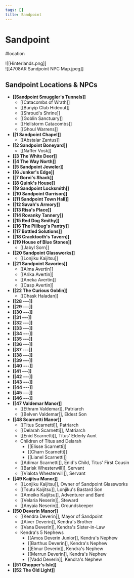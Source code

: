 ```yaml
---
tags: []
title: Sandpoint
---
```


# Sandpoint

#location

![[Hinterlands.png]]  
![[4708AR Sandpoint NPC Map.jpeg]]

## Sandpoint Locations & NPCs

- **[[Sandpoint Smuggler's Tunnels]]**
	- [[Catacombs of Wrath]]
	- [[Bunyip Club Hideout]]
	- [[Shroud's Shrine]]
	- [[Goblin Sanctuary]]
	- [[Hellstorm Catacombs]]
	- [[Ghoul Warrens]]
- **[[1 Sandpoint Chapel]]**
	- [[Abstalar Zantus]]
- **[[2 Sandpoint Boneyard]]**
	- [[Naffer Vosk]]
- **[[3 The White Deer]]**
- **[[4 The Way North]]**
- **[[5 Sandpoint Jeweler]]**
- **[[6 Junker's Edge]]**
- **[[7 Gorvi's Shack]]**
- **[[8 Quink's House]]**
- **[[9 Sandpoint Locksmith]]**
- **[[10 Sandpoint Garrison]]**
- **[[11 Sandpoint Town Hall]]**
- **[[12 Savah's Armory]]**
- **[[13 Risa's Place]]**
- **[[14 Rovanky Tannery]]**
- **[[15 Red Dog Smithy]]**
- **[[16 The Pillbug's Pantry]]**
- **[[17 Bottled Solutions]]**
- **[[18 Cracktooth's Tavern]]**
- **[[19 House of Blue Stones]]**
	- [[Jabyl Sorn]]
- **[[20 Sandpoint Glassworks]]**
	- [[Lonjiku Kaijitsu]]
- **[[21 Sandpoint Savories]]**
	- [[Alma Avertin]]
	- [[Arika Avertin]]
	- [[Aneka Avertin]]
	- [[Casp Avertin]]
- **[[22 The Curious Goblin]]**
	- [[Chask Haladan]]
- **[[28 ---]]**
- **[[29 ---]]**
- **[[30 ---]]**
- **[[31 ---]]**
- **[[32 ---]]**
- **[[33 ---]]**
- **[[34 ---]]**
- **[[35 ---]]**
- **[[36 ---]]**
- **[[37 ---]]**
- **[[38 ---]]**
- **[[39 ---]]**
- **[[40 ---]]**
- **[[41 ---]]**
- **[[42 ---]]**
- **[[43 ---]]**
- **[[44 ---]]**
- **[[45 ---]]**
- **[[46 ---]]**
- **[[47 Valdemar Manor]]**
	- [[Ethram Valdemar]], Patriarch
	- [[Belven Valdemar]], Eldest Son
- **[[48 Scarnetti Manor]]**
	- [[Titus Scarnetti]], Patriarch
	- [[Delarah Scarnetti]], Matriarch
	- [[Enid Scarnetti]], Titus' Elderly Aunt
	- Children of Titus and Delarah
		- [[Elisse Scarnetti]]
		- [[Charn Scarnetti]]
		- [[Lianel Scarnetti]]
	- [[Adimar Scarnetti]], Enid's Child, Titus' First Cousin
	- [[Barisk Whesterwill]], Servant
	- [[Vialota Whesterwill]], Servant
- **[[49 Kaijitsu Manor]]**
	- [[Lonjiku Kaijitsu]], Owner of Sandpoint Glassworks
	- [[Tsutu Kaijitsu]], Lonjiku's Bastard Son
	- [[Ameiko Kaijitsu]], Adventurer and Bard
	- [[Velaria Neserin]], Steward
	- [[Anyaia Neserin]], Groundskeeper
- **[[50 Deverin Manor]]**
	- [[Kendra Deverin]], Mayor of Sandpoint
	- [[Aiver Deverin]], Kendra's Brother
	- [[Vana Deverin]], Kendra's Sister-in-Law
	- Kendra's 5 Nephews
		- [[Amos Deverin Junior]], Kendra's Nephew
		- [[Barthus Deverin]], Kendra's Nephew
		- [[Elmur Deverin]], Kendra's Nephew
		- [[Merrun Deverin]], Kendra's Nephew
		- [[Vadd Deverin]], Kendra's Nephew
- **[[51 Chopper's Isle]]**
- **[[52 The Old Light]]**
